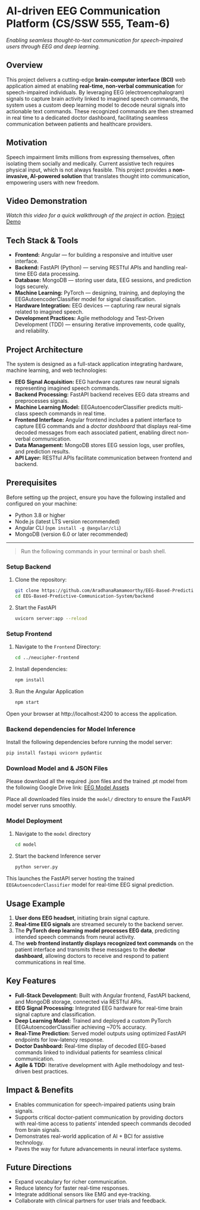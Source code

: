 # AI-driven EEG Communication Platform (CS/SSW 555, Team-6)
*Enabling seamless thought-to-text communication for speech-impaired users through EEG and deep learning.*

## Overview
This project delivers a cutting-edge **brain-computer interface (BCI)** web application aimed at enabling **real-time, non-verbal communication** for speech-impaired individuals. By leveraging EEG (electroencephalogram) signals to capture brain activity linked to imagined speech commands, the system uses a custom deep learning model to decode neural signals into actionable text commands. These recognized commands are then streamed in real time to a dedicated doctor dashboard, facilitating seamless communication between patients and healthcare providers.
## Motivation

Speech impairment limits millions from expressing themselves, often isolating them socially and medically. Current assistive tech requires physical input, which is not always feasible. This project provides a **non-invasive, AI-powered solution** that translates thought into communication, empowering users with new freedom.

## Video Demonstration

*Watch this video for a quick walkthrough of the project in action.*
[Project Demo](https://drive.google.com/file/d/1iogjqR-12rYwTx82nbC9H1QV2d5VeJXp/view)

## Tech Stack & Tools

- **Frontend:** Angular — for building a responsive and intuitive user interface.
- **Backend:** FastAPI (Python) — serving RESTful APIs and handling real-time EEG data processing.
- **Database:** MongoDB — storing user data, EEG sessions, and prediction logs securely.
- **Machine Learning:** PyTorch — designing, training, and deploying the EEGAutoencoderClassifier model for signal classification.
- **Hardware Integration:** EEG devices — capturing raw neural signals related to imagined speech.
- **Development Practices:** Agile methodology and Test-Driven Development (TDD) — ensuring iterative improvements, code quality, and reliability.

## Project Architecture

The system is designed as a full-stack application integrating hardware, machine learning, and web technologies:

- **EEG Signal Acquisition:** EEG hardware captures raw neural signals representing imagined speech commands.
- **Backend Processing:** FastAPI backend receives EEG data streams and preprocesses signals.
- **Machine Learning Model:** EEGAutoencoderClassifier predicts multi-class speech commands in real time.
- **Frontend Interface:** Angular frontend includes a patient interface to capture EEG commands and a *doctor dashboard* that displays real-time decoded messages from each associated patient, enabling direct non-verbal communication.
- **Data Management:** MongoDB stores EEG session logs, user profiles, and prediction results.
- **API Layer:** RESTful APIs facilitate communication between frontend and backend.

## Prerequisites

Before setting up the project, ensure you have the following installed and configured on your machine:

- Python 3.8 or higher
- Node.js (latest LTS version recommended)
- Angular CLI (`npm install -g @angular/cli`)
- MongoDB (version 6.0 or later recommended)
---

> Run the following commands in your terminal or bash shell.
### Setup Backend
1. Clone the repository:
   ```bash
   git clone https://github.com/AradhanaRamamoorthy/EEG-Based-Predictive-Communication-System
   cd EEG-Based-Predictive-Communication-System/backend
   ```

2. Start the FastAPI
   ```bash
   uvicorn server:app --reload
   ```
   
### Setup Frontend
1. Navigate to the `Frontend` Directory:
   ```bash
   cd ../neucipher-frontend
   ```
2. Install dependencies:
   ```bash
   npm install
   ```
3. Run the Angular Application
   ```bash
   npm start
   ```
Open your browser at http://localhost:4200 to access the application.

### Backend dependencies for Model Inference
Install the following dependencies before running the model server:
```bash
pip install fastapi uvicorn pydantic
```

### Download Model and & JSON Files
Please download all the required .json files and the trained .pt model from the following Google Drive link:
[EEG Model Assets]( https://drive.google.com/drive/u/1/folders/1u6sAHUsmFOJ8-OoI3KAqkGMXaVTUjthR)

Place all downloaded files inside the `model/` directory to ensure the FastAPI model server runs smoothly.

### Model Deployment
1. Navigate to the `model` directory
   ```bash
   cd model
   ```
2. Start the backend Inference server
   ```bash
   python server.py
   ```
This launches the FastAPI server hosting the trained `EEGAutoencoderClassifier` model for real-time EEG signal prediction.

## Usage Example
1. **User dons EEG headset**, initiating brain signal capture.  
2. **Real-time EEG signals** are streamed securely to the backend server.  
3. The **PyTorch deep learning model processes EEG data**, predicting intended speech commands from neural activity.  
4. The **web frontend instantly displays recognized text commands** on the patient interface and transmits these messages to the **doctor dashboard**, allowing doctors to receive and respond to patient communications in real time.

## Key Features
- **Full-Stack Development:** Built with Angular frontend, FastAPI backend, and MongoDB storage, connected via RESTful APIs.  
- **EEG Signal Processing:** Integrated EEG hardware for real-time brain signal capture and classification.  
- **Deep Learning Model:** Trained and deployed a custom PyTorch EEGAutoencoderClassifier achieving ~70% accuracy.  
- **Real-Time Prediction:** Served model outputs using optimized FastAPI endpoints for low-latency response.  
- **Doctor Dashboard:** Real-time display of decoded EEG-based commands linked to individual patients for seamless clinical communication.
- **Agile & TDD:** Iterative development with Agile methodology and test-driven best practices.

## Impact & Benefits

- Enables communication for speech-impaired patients using brain signals.  
- Supports critical doctor-patient communication by providing doctors with real-time access to patients’ intended speech commands decoded from brain signals.
- Demonstrates real-world application of AI + BCI for assistive technology.  
- Paves the way for future advancements in neural interface systems.

## Future Directions
- Expand vocabulary for richer communication.  
- Reduce latency for faster real-time responses.  
- Integrate additional sensors like EMG and eye-tracking.  
- Collaborate with clinical partners for user trials and feedback.
